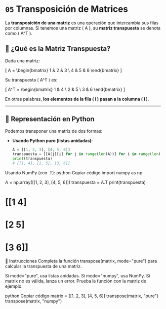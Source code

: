 # `05` Transposición de Matrices  

La **transposición de una matriz** es una operación que intercambia sus filas por columnas. Si tenemos una matriz \( A \), su **matriz transpuesta** se denota como \( A^T \).  


## 📌 ¿Qué es la Matriz Transpuesta?  

Dada una matriz:

\[
A = \begin{bmatrix} 
1 & 2 & 3 \\ 
4 & 5 & 6 
\end{bmatrix}
\]

Su transpuesta \( A^T \) es:

\[
A^T = \begin{bmatrix} 
1 & 4 \\ 
2 & 5 \\ 
3 & 6 
\end{bmatrix}
\]

En otras palabras, **los elementos de la fila \( i \) pasan a la columna \( i \)**.

---

## 📌 Representación en Python  

Podemos transponer una matriz de dos formas:  

- **Usando Python puro (listas anidadas)**:  
  ```python
  A = [[1, 2, 3], [4, 5, 6]]
  transpuesta = [[A[j][i] for j in range(len(A))] for i in range(len(A[0]))]
  print(transpuesta)
  # [[1, 4], [2, 5], [3, 6]]
Usando NumPy (con .T):
python
Copiar código
import numpy as np

A = np.array([[1, 2, 3], [4, 5, 6]])
transpuesta = A.T
print(transpuesta)
# [[1 4]
#  [2 5]
#  [3 6]]
📝 Instrucciones
Completa la función transpose(matrix, mode="pure") para calcular la transpuesta de una matriz.

Si mode="pure", usa listas anidadas.
Si mode="numpy", usa NumPy.
Si matrix no es válida, lanza un error.
Prueba la función con la matriz de ejemplo:

python
Copiar código
matrix = [[1, 2, 3], [4, 5, 6]]
transpose(matrix, "pure")
transpose(matrix, "numpy")
